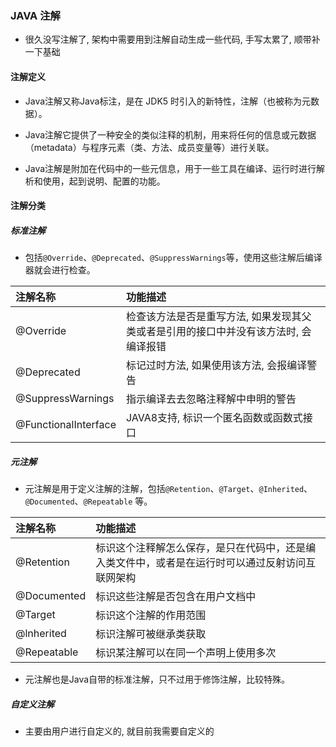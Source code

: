 ### JAVA 注解
* 很久没写注解了, 架构中需要用到注解自动生成一些代码, 手写太累了, 顺带补一下基础

#### 注解定义
* Java注解又称Java标注，是在 JDK5 时引入的新特性，注解（也被称为元数据）。

* Java注解它提供了一种安全的类似注释的机制，用来将任何的信息或元数据（metadata）与程序元素（类、方法、成员变量等）进行关联。

* Java注解是附加在代码中的一些元信息，用于一些工具在编译、运行时进行解析和使用，起到说明、配置的功能。


#### 注解分类
##### 标准注解
* 包括`@Override`、`@Deprecated`、`@SuppressWarnings`等，使用这些注解后编译器就会进行检查。

注解名称|功能描述
:-|:-
@Override|检查该方法是否是重写方法, 如果发现其父类或者是引用的接口中并没有该方法时, 会编译报错
@Deprecated|标记过时方法, 如果使用该方法, 会报编译警告
@SuppressWarnings|指示编译去去忽略注释解中申明的警告
@FunctionalInterface| JAVA8支持, 标识一个匿名函数或函数式接口


##### 元注解
* 元注解是用于定义注解的注解，包括`@Retention`、`@Target`、`@Inherited`、`@Documented`、`@Repeatable` 等。

注解名称|功能描述
:-|:-
@Retention|标识这个注释解怎么保存，是只在代码中，还是编入类文件中，或者是在运行时可以通过反射访问互联网架构
@Documented|标识这些注解是否包含在用户文档中
@Target|标识这个注解的作用范围
@lnherited|标识注解可被继承类获取
@Repeatable|标识某注解可以在同一个声明上使用多次

* 元注解也是Java自带的标准注解，只不过用于修饰注解，比较特殊。

##### 自定义注解
* 主要由用户进行自定义的, 就目前我需要自定义的 

##### 

